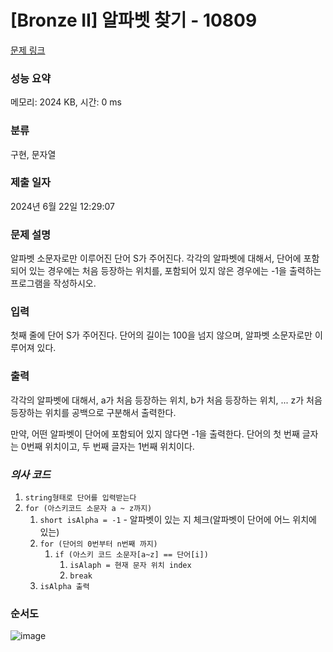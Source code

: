 # [Bronze II] 알파벳 찾기 - 10809 

[문제 링크](https://www.acmicpc.net/problem/10809) 

### 성능 요약

메모리: 2024 KB, 시간: 0 ms

### 분류

구현, 문자열

### 제출 일자

2024년 6월 22일 12:29:07

### 문제 설명

<p>알파벳 소문자로만 이루어진 단어 S가 주어진다. 각각의 알파벳에 대해서, 단어에 포함되어 있는 경우에는 처음 등장하는 위치를, 포함되어 있지 않은 경우에는 -1을 출력하는 프로그램을 작성하시오.</p>

### 입력 

 <p>첫째 줄에 단어 S가 주어진다. 단어의 길이는 100을 넘지 않으며, 알파벳 소문자로만 이루어져 있다.</p>

### 출력 

 <p>각각의 알파벳에 대해서, a가 처음 등장하는 위치, b가 처음 등장하는 위치, ... z가 처음 등장하는 위치를 공백으로 구분해서 출력한다.</p>

<p>만약, 어떤 알파벳이 단어에 포함되어 있지 않다면 -1을 출력한다. 단어의 첫 번째 글자는 0번째 위치이고, 두 번째 글자는 1번째 위치이다.</p>

### ***의사 코드***
1. `string형태로 단어를 입력받는다`
2. `for (아스키코드 소문자 a ~ z까지)`
	1. `short isAlpha = -1` - 알파벳이 있는 지 체크(알파벳이 단어에 어느 위치에 있는)
	2. `for (단어의 0번부터 n번째 까지)`
		1. `if (아스키 코드 소문자[a~z] == 단어[i])`
			1. `isAlaph = 현재 문자 위치 index`
			2. `break`
	3. `isAlpha 출력`

### 순서도
![image](https://github.com/toproof25/OK-problem-solving/assets/41888060/ac7ba501-10f3-4319-b92d-03a9b82ce655)
